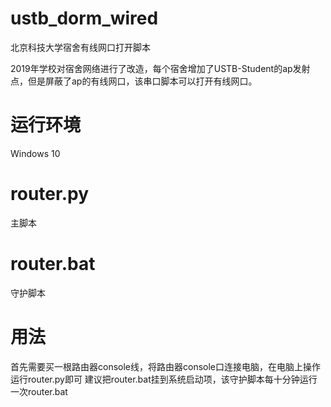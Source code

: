 # ustb_dorm_wired
北京科技大学宿舍有线网口打开脚本

2019年学校对宿舍网络进行了改造，每个宿舍增加了USTB-Student的ap发射点，但是屏蔽了ap的有线网口，该串口脚本可以打开有线网口。

# 运行环境
Windows 10

# router.py
主脚本
# router.bat
守护脚本

# 用法
首先需要买一根路由器console线，将路由器console口连接电脑，在电脑上操作
运行router.py即可
建议把router.bat挂到系统启动项，该守护脚本每十分钟运行一次router.bat
